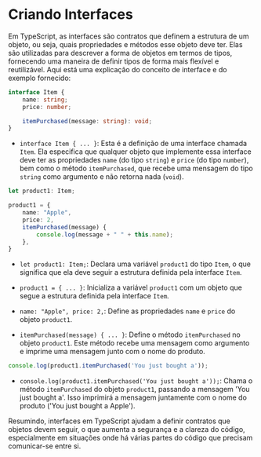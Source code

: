 # Criando Interfaces

Em TypeScript, as interfaces são contratos que definem a estrutura de um objeto, ou seja, quais propriedades e métodos esse objeto deve ter. Elas são utilizadas para descrever a forma de objetos em termos de tipos, fornecendo uma maneira de definir tipos de forma mais flexível e reutilizável. Aqui está uma explicação do conceito de interface e do exemplo fornecido:

```typescript
interface Item {
    name: string;
    price: number;

    itemPurchased(message: string): void;
}
```

- `interface Item { ... }`: Esta é a definição de uma interface chamada `Item`. Ela especifica que qualquer objeto que implemente essa interface deve ter as propriedades `name` (do tipo `string`) e `price` (do tipo `number`), bem como o método `itemPurchased`, que recebe uma mensagem do tipo `string` como argumento e não retorna nada (`void`).

```typescript
let product1: Item;

product1 = {
    name: "Apple",
    price: 2,
    itemPurchased(message) {
        console.log(message + " " + this.name);
    },
}
```

- `let product1: Item;`: Declara uma variável `product1` do tipo `Item`, o que significa que ela deve seguir a estrutura definida pela interface `Item`.

- `product1 = { ... }`: Inicializa a variável `product1` com um objeto que segue a estrutura definida pela interface `Item`.

- `name: "Apple", price: 2,`: Define as propriedades `name` e `price` do objeto `product1`.

- `itemPurchased(message) { ... }`: Define o método `itemPurchased` no objeto `product1`. Este método recebe uma mensagem como argumento e imprime uma mensagem junto com o nome do produto.

```typescript
console.log(product1.itemPurchased('You just bought a'));
```

- `console.log(product1.itemPurchased('You just bought a'));`: Chama o método `itemPurchased` do objeto `product1`, passando a mensagem 'You just bought a'. Isso imprimirá a mensagem juntamente com o nome do produto ('You just bought a Apple').

Resumindo, interfaces em TypeScript ajudam a definir contratos que objetos devem seguir, o que aumenta a segurança e a clareza do código, especialmente em situações onde há várias partes do código que precisam comunicar-se entre si.